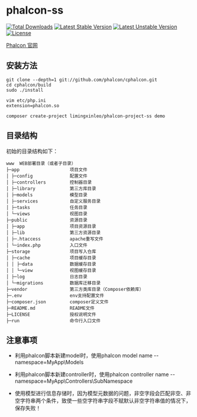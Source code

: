 # phalcon-ss
[![Total Downloads](https://poser.pugx.org/limingxinleo/phalcon-project-ss/downloads)](https://packagist.org/packages/limingxinleo/phalcon-project-ss)
[![Latest Stable Version](https://poser.pugx.org/limingxinleo/phalcon-project-ss/v/stable)](https://packagist.org/packages/limingxinleo/phalcon-project-ss)
[![Latest Unstable Version](https://poser.pugx.org/limingxinleo/phalcon-project-ss/v/unstable)](https://packagist.org/packages/limingxinleo/phalcon-project-ss)
[![License](https://poser.pugx.org/limingxinleo/phalcon-project-ss/license)](https://packagist.org/packages/limingxinleo/phalcon-project-ss)



[Phalcon 官网](https://docs.phalconphp.com/zh/latest/index.html)

## 安装方法 ##
~~~
git clone --depth=1 git://github.com/phalcon/cphalcon.git
cd cphalcon/build
sudo ./install

vim etc/php.ini 
extension=phalcon.so

composer create-project limingxinleo/phalcon-project-ss demo
~~~

## 目录结构

初始的目录结构如下：

~~~
www  WEB部署目录（或者子目录）
├─app                   项目文件
│ ├─config              配置文件
│ ├─controllers         控制器目录
│ ├─library             第三方库目录
│ ├─models              模型目录
│ ├─services            自定义服务目录
│ ├─tasks               任务目录
│ └─views               视图目录
├─public                资源目录
│ ├─app                 项目资源目录
│ ├─lib                 第三方资源目录
│ ├─.htaccess           apache重写文件
│ └─index.php           入口文件
├─storage               项目写入仓库
│ ├─cache               项目缓存目录
│ │ ├─data              数据缓存目录
│ │ └─view              视图缓存目录
│ ├─log                 日志目录
│ └─migrations          数据库迁移目录
├─vendor                第三方类库目录（Composer依赖库）
├─.env                  env支持配置文件
├─composer.json         composer定义文件
├─README.md             README文件
├─LICENSE               授权说明文件
├─run                   命令行入口文件
~~~

## 注意事项 ##
* 利用phalcon脚本新建model时，使用phalcon model name --namespace=MyApp\Models
* 利用phalcon脚本新建controller时，使用phalcon controller name --namespace=MyApp\Controllers\SubNamespace

* 使用模型进行信息存储时，因为模型元数据的问题，非空字段会匹配非空、非空字符串两个条件，致使一些空字符串字段不赋默认非空字符串值的情况下，保存失败！


